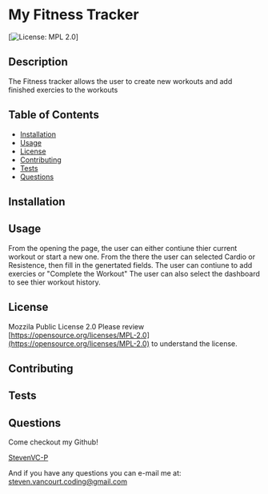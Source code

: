 
# My Fitness Tracker

[![License: MPL 2.0](https://img.shields.io/badge/License-MPL%202.0-brightgreen.svg)]

## Description
The Fitness tracker allows the user to create new workouts and add finished exercies to the workouts

##  Table of Contents

* [Installation](#Installation)
* [Usage](#Usage)
* [License](#License)
* [Contributing](#Contributing)
* [Tests](#Tests)
* [Questions](#Questions)

## Installation


## Usage
From the opening the page, the user can either contiune thier current workout or start a new one.  From the there the user can selected Cardio or Resistence, then fill in the genertated fields.  The user can contiune to add exercies or "Complete the Workout"  The user can also select the dashboard to see thier workout history.

## License
Mozzila Public License 2.0
Please review [https://opensource.org/licenses/MPL-2.0](https://opensource.org/licenses/MPL-2.0) to understand the license.

## Contributing


## Tests


## Questions
Come checkout my Github!

[StevenVC-P](https://www.github/StevenVC-P)

And if you have any questions you can e-mail me at:
[steven.vancourt.coding@gmail.com](steven.vancourt.coding@gmail.com)